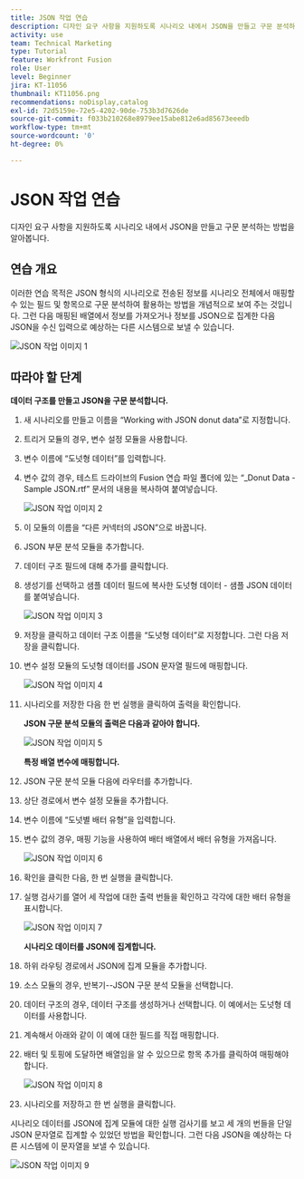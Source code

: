 ```yaml
---
title: JSON 작업 연습
description: 디자인 요구 사항을 지원하도록 시나리오 내에서 JSON을 만들고 구문 분석하는 방법을 알아봅니다.
activity: use
team: Technical Marketing
type: Tutorial
feature: Workfront Fusion
role: User
level: Beginner
jira: KT-11056
thumbnail: KT11056.png
recommendations: noDisplay,catalog
exl-id: 72d5159e-72e5-4202-90de-753b3d7626de
source-git-commit: f033b210268e8979ee15abe812e6ad85673eeedb
workflow-type: tm+mt
source-wordcount: '0'
ht-degree: 0%

---
```


# JSON 작업 연습

디자인 요구 사항을 지원하도록 시나리오 내에서 JSON을 만들고 구문 분석하는 방법을 알아봅니다.

## 연습 개요

이러한 연습 목적은 JSON 형식의 시나리오로 전송된 정보를 시나리오 전체에서 매핑할 수 있는 필드 및 항목으로 구문 분석하여 활용하는 방법을 개념적으로 보여 주는 것입니다. 그런 다음 매핑된 배열에서 정보를 가져오거나 정보를 JSON으로 집계한 다음 JSON을 수신 입력으로 예상하는 다른 시스템으로 보낼 수 있습니다.

![JSON 작업 이미지 1](../12-exercises/assets/working-with-json-walkthrough-1.png)

## 따라야 할 단계

**데이터 구조를 만들고 JSON을 구문 분석합니다.**

1. 새 시나리오를 만들고 이름을 “Working with JSON donut data”로 지정합니다.
1. 트리거 모듈의 경우, 변수 설정 모듈을 사용합니다.
1. 변수 이름에 “도넛형 데이터”를 입력합니다.
1. 변수 값의 경우, 테스트 드라이브의 Fusion 연습 파일 폴더에 있는 “_Donut Data - Sample JSON.rtf” 문서의 내용을 복사하여 붙여넣습니다.

   ![JSON 작업 이미지 2](../12-exercises/assets/working-with-json-walkthrough-2.png)

1. 이 모듈의 이름을 “다른 커넥터의 JSON”으로 바꿉니다.
1. JSON 부문 분석 모듈을 추가합니다.
1. 데이터 구조 필드에 대해 추가를 클릭합니다.
1. 생성기를 선택하고 샘플 데이터 필드에 복사한 도넛형 데이터 - 샘플 JSON 데이터를 붙여넣습니다.

   ![JSON 작업 이미지 3](../12-exercises/assets/working-with-json-walkthrough-3.png)

1. 저장을 클릭하고 데이터 구조 이름을 “도넛형 데이터”로 지정합니다. 그런 다음 저장을 클릭합니다.
1. 변수 설정 모듈의 도넛형 데이터를 JSON 문자열 필드에 매핑합니다.

   ![JSON 작업 이미지 4](../12-exercises/assets/working-with-json-walkthrough-4.png)

1. 시나리오를 저장한 다음 한 번 실행을 클릭하여 출력을 확인합니다.

   **JSON 구문 분석 모듈의 출력은 다음과 같아야 합니다.**

   ![JSON 작업 이미지 5](../12-exercises/assets/working-with-json-walkthrough-5.png)

   **특정 배열 변수에 매핑합니다.**

1. JSON 구문 분석 모듈 다음에 라우터를 추가합니다.
1. 상단 경로에서 변수 설정 모듈을 추가합니다.
1. 변수 이름에 “도넛별 배터 유형”을 입력합니다.
1. 변수 값의 경우, 매핑 기능을 사용하여 배터 배열에서 배터 유형을 가져옵니다.

   ![JSON 작업 이미지 6](../12-exercises/assets/working-with-json-walkthrough-6.png)

1. 확인을 클릭한 다음, 한 번 실행을 클릭합니다.
1. 실행 검사기를 열어 세 작업에 대한 출력 번들을 확인하고 각각에 대한 배터 유형을 표시합니다.

   ![JSON 작업 이미지 7](../12-exercises/assets/working-with-json-walkthrough-7.png)

   **시나리오 데이터를 JSON에 집계합니다.**

1. 하위 라우팅 경로에서 JSON에 집계 모듈을 추가합니다.
1. 소스 모듈의 경우, 반복기--JSON 구문 분석 모듈을 선택합니다.
1. 데이터 구조의 경우, 데이터 구조를 생성하거나 선택합니다. 이 예에서는 도넛형 데이터를 사용합니다.
1. 계속해서 아래와 같이 이 예에 대한 필드를 직접 매핑합니다.
1. 배터 및 토핑에 도달하면 배열임을 알 수 있으므로 항목 추가를 클릭하여 매핑해야 합니다.

   ![JSON 작업 이미지 8](../12-exercises/assets/working-with-json-walkthrough-8.png)

1. 시나리오를 저장하고 한 번 실행을 클릭합니다.

시나리오 데이터를 JSON에 집계 모듈에 대한 실행 검사기를 보고 세 개의 번들을 단일 JSON 문자열로 집계할 수 있었던 방법을 확인합니다. 그런 다음 JSON을 예상하는 다른 시스템에 이 문자열을 보낼 수 있습니다.

![JSON 작업 이미지 9](../12-exercises/assets/working-with-json-walkthrough-9.png)

